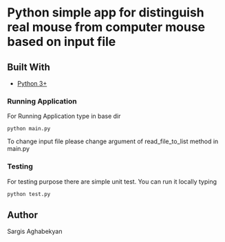# Python simple app for distinguish real mouse from computer mouse based on input file

## Built With
* [Python 3+](https://docs.python.org/3/)

### Running Application
For Running Application type in base dir
```
python main.py
```
To change input file please change argument of read_file_to_list method in main.py

### Testing
For testing purpose there are simple unit test. You can run it locally typing 
```
python test.py
```

## Author

Sargis Aghabekyan
